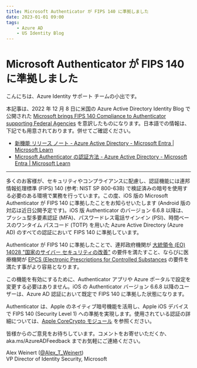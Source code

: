 ```yaml
---
title: Microsoft Authenticator が FIPS 140 に準拠しました 
date: 2023-01-01 09:00
tags:
    - Azure AD
    - US Identity Blog
---
```


# Microsoft Authenticator が FIPS 140 に準拠しました 

こんにちは、Azure Identity サポート チームの小出です。

本記事は、2022 年 12 月 8 日に米国の Azure Active Directory Identity Blog で公開された [Microsoft brings FIPS 140 Compliance to Authenticator supporting Federal Agencies](https://techcommunity.microsoft.com/t5/microsoft-entra-azure-ad-blog/microsoft-brings-fips-140-compliance-to-authenticator-supporting/ba-p/2365671) を意訳したものになります。日本語での情報は、下記でも用意されております。併せてご確認ください。

- [新機能 リリース ノート - Azure Active Directory - Microsoft Entra | Microsoft Learn](https://learn.microsoft.com/ja-jp/azure/active-directory/fundamentals/whats-new#general-availability---authenticator-on-ios-is-fips-140-compliant)
- [Microsoft Authenticator の認証方法 - Azure Active Directory - Microsoft Entra | Microsoft Learn](https://learn.microsoft.com/ja-jp/azure/active-directory/authentication/concept-authentication-authenticator-app#fips-140-compliant-for-azure-ad-authentication)

---

多くのお客様が、セキュリティやコンプライアンスに配慮し、認証機能には連邦情報処理標準 (FIPS) 140 (参考: NIST SP 800-63B) で検証済みの暗号を使用する必要のある環境で業務を行っています。この度、iOS 版の Microsoft Authenticator が FIPS 140 に準拠したことをお知らせいたします (Android 版の対応は近日公開予定です)。iOS 版 Authenticator のバージョン 6.6.8 以降は、プッシュ型多要素認証 (MFA)、パスワードレス電話サインイン (PSI)、時間ベースのワンタイム パスコード (TOTP) を用いた Azure Active Directory (Azure AD) のすべての認証において FIPS 140 に準拠しています。

Authenticator が FIPS 140 に準拠したことで、連邦政府機関が [大統領令 (EO) 14028 "国家のサイバー セキュリティの改善"](https://www.whitehouse.gov/briefing-room/presidential-actions/2021/05/12/executive-order-on-improving-the-nations-cybersecurity/) の要件を満たすこと、ならびに医療機関が [EPCS (Electronic Prescriptions for Controlled Substances](https://learn.microsoft.com/en-us/azure/compliance/offerings/offering-epcs-us) の要件を満たす事がより容易となります。

この機能を有効にするために、Authenticator アプリや Azure ポータルで設定を変更する必要はありません。iOS の Authenticator バージョン 6.6.8 以降のユーザーは、Azure AD 認証において既定で FIPS 140 に準拠した状態になります。

Authenticator は、Apple のネイティブ暗号機能を活用し、Apple iOS デバイスで FIPS 140 (Security Level 1) への準拠を実現します。使用されている認証の詳細については、[Apple CoreCrypto モジュール](https://support.apple.com/guide/certifications/ios-security-certifications-apc3fa917cb49/1/web/1.0) を参照ください。

皆様からのご意見をお待ちしています。コメントをお寄せいただくか、aka.ms/AzureADFeedback までお気軽にご連絡ください。

Alex Weinert ([@Alex_T_Weinert](https://twitter.com/Alex_T_Weinert))  
VP Director of Identity Security, Microsoft

